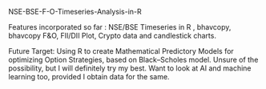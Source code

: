 NSE-BSE-F-O-Timeseries-Analysis-in-R

Features incorporated so far : NSE/BSE Timeseries in R , bhavcopy, bhavcopy F&O, FII/DII Plot, Crypto data and candlestick charts.

Future Target: Using R to create Mathematical Predictory Models for optimizing Option Strategies, based on Black–Scholes model. Unsure of the possibility, but I will definitely try my best. Want to look at AI and machine learning too, provided I obtain data for the same.

 
